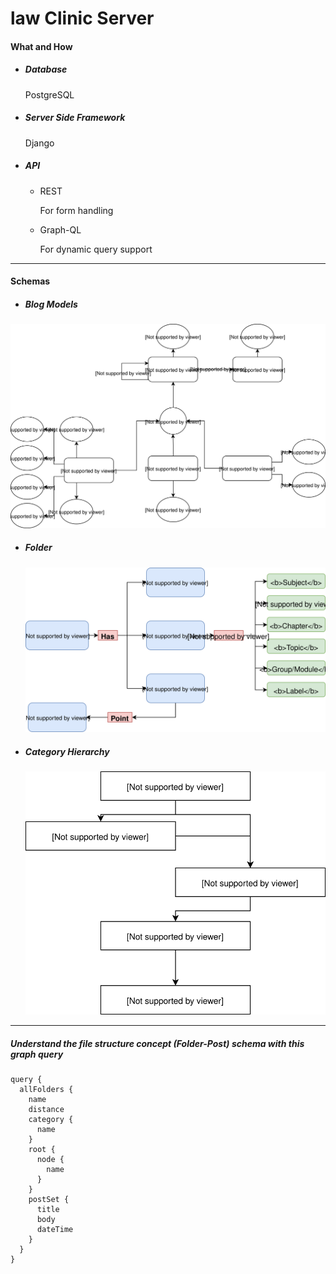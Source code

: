 # law Clinic Server

#### What and How

* ##### Database 

  PostgreSQL

* ##### Server Side Framework

  Django

* ##### API

  * REST

    For form handling 

  * Graph-QL

    For dynamic query support



***

#### Schemas

* #####  Blog Models

![](doc\models_er_update.svg)



* ##### Folder

  ![](doc\folder_update.svg)



* ##### Category Hierarchy 

  ![](doc\category_hierarchy.svg)

***

##### Understand the file structure concept (Folder-Post) schema with this graph query

```
query {
  allFolders {
    name
    distance
    category {
      name
    }
    root {
      node {
        name
      }
    }
    postSet {
      title
      body
      dateTime
    }
  }
}
```

